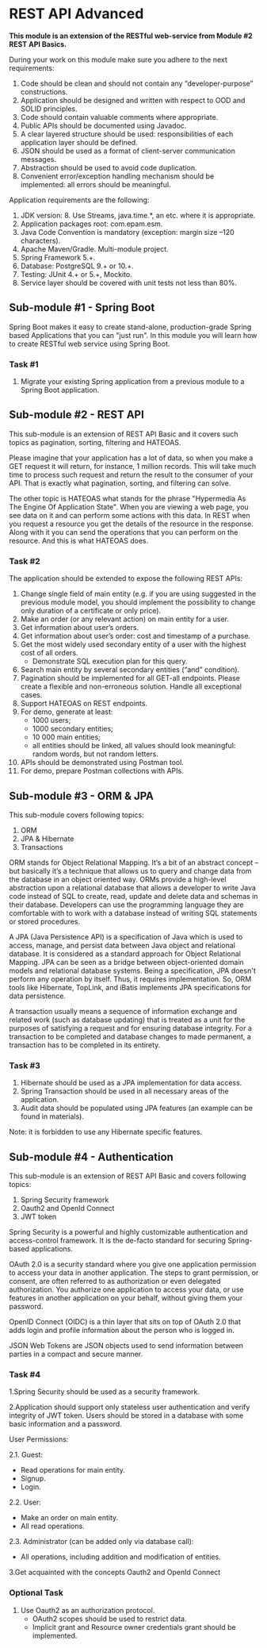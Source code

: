 # REST API Advanced

__This module is an extension of the RESTful web-service from Module #2 REST API Basics.__

During your work on this module make sure you adhere to the next requirements:
1. Code should be clean and should not contain any “developer-purpose” constructions.
2. Application should be designed and written with respect to OOD and SOLID principles.
3. Code should contain valuable comments where appropriate.
4. Public APIs should be documented using Javadoc.
5. A clear layered structure should be used: responsibilities of each application layer should be defined.
6. JSON should be used as a format of client-server communication messages.
7. Abstraction should be used to avoid code duplication.
8. Convenient error/exception handling mechanism should be implemented: all errors should be meaningful.

Application requirements are the following:
1. JDK version: 8. Use Streams, java.time.*, an etc. where it is appropriate.
2. Application packages root: com.epam.esm.
3. Java Code Convention is mandatory (exception: margin size –120 characters).
4. Apache Maven/Gradle. Multi-module project.
5. Spring Framework 5.+.
6. Database: PostgreSQL 9.+ or 10.+.
7. Testing: JUnit 4.+ or 5.+, Mockito.
8. Service layer should be covered with unit tests not less than 80%.

## Sub-module #1 - Spring Boot
Spring Boot makes it easy to create stand-alone, production-grade Spring based Applications that you can "just run". 
In this module you will learn how to create RESTful web service using Spring Boot. 

### Task #1
1. Migrate your existing Spring application from a previous module to a Spring Boot application.

## Sub-module #2 - REST API
This sub-module is an extension of REST API Basic and it covers such topics as pagination, sorting, filtering and HATEOAS.

Please imagine that your application has a lot of data, so when you make a GET request it will return, for instance, 1 million records. 
This will take much time to process such request and return the result to the consumer of your API. 
That is exactly what pagination, sorting, and filtering can solve.

The other topic is HATEOAS what stands for the phrase "Hypermedia As The Engine Of Application State". 
When you are viewing a web page, you see data on it and can perform some actions with this data. 
In REST when you request a resource you get the details of the resource in the response. 
Along with it you can send the operations that you can perform on the resource. 
And this is what HATEOAS does.

### Task #2
The application should be extended to expose the following REST APIs:
1. Change single field of main entity (e.g. if you are using suggested in the previous module model, you should implement the possibility to change only duration of a certificate or only price).
2. Make an order (or any relevant action) on main entity for a user.
3. Get information about user’s orders.
4. Get information about user’s order: cost and timestamp of a purchase.
5. Get the most widely used secondary entity of a user with the highest cost of all orders. 
    * Demonstrate SQL execution plan for this query.
6. Search main entity by several secondary entities (“and” condition).
7. Pagination should be implemented for all GET-all endpoints. Please create a flexible and non-erroneous solution. Handle all exceptional cases.
8. Support HATEOAS on REST endpoints.
9. For demo, generate at least:
    * 1000 users;
    * 1000 secondary entities;
    * 10 000 main entities;
    * all entities should be linked, all values should look meaningful: random words, but not random letters. 
10. APIs should be demonstrated using Postman tool. 
11. For demo, prepare Postman collections with APIs.

## Sub-module #3 - ORM & JPA

This sub-module covers following topics:
1. ORM
2. JPA & Hibernate
3. Transactions

ORM stands for Object Relational Mapping. It’s a bit of an abstract concept – but basically it’s a technique that allows us to query and change data from the database in an object oriented way. 
ORMs provide a high-level abstraction upon a relational database that allows a developer to write Java code instead of SQL to create, read, update and delete data and schemas in their database. 
Developers can use the programming language they are comfortable with to work with a database instead of writing SQL statements or stored procedures.

A JPA (Java Persistence API) is a specification of Java which is used to access, manage, and persist data between Java object and relational database. It is considered as a standard approach for Object Relational Mapping.
JPA can be seen as a bridge between object-oriented domain models and relational database systems. Being a specification, JPA doesn't perform any operation by itself. Thus, it requires implementation. So, ORM tools like Hibernate, TopLink, and iBatis implements JPA specifications for data persistence.

A transaction usually means a sequence of information exchange and related work (such as database updating) that is treated as a unit for the purposes of satisfying a request and for ensuring database integrity. 
For a transaction to be completed and database changes to made permanent, a transaction has to be completed in its entirety.

### Task #3

1. Hibernate should be used as a JPA implementation for data access.
2. Spring Transaction should be used in all necessary areas of the application.
3. Audit data should be populated using JPA features (an example can be found in materials).

Note: it is forbidden to use any Hibernate specific features.

## Sub-module #4 - Authentication

This sub-module is an extension of REST API Basic and covers following topics:
1. Spring Security framework
2. Oauth2 and OpenId Connect
3. JWT token

Spring Security is a powerful and highly customizable authentication and access-control framework.
It is the de-facto standard for securing Spring-based applications.

OAuth 2.0 is a security standard where you give one application permission to access your data in another application.
The steps to grant permission, or consent, are often referred to as authorization or even delegated authorization.
You authorize one application to access your data, or use features in another application on your behalf, without giving them your password.

OpenID Connect (OIDC) is a thin layer that sits on top of OAuth 2.0 that adds login and profile information about the person who is logged in.

JSON Web Tokens are JSON objects used to send information between parties in a compact and secure manner.

### Task #4
1.Spring Security should be used as a security framework.

2.Application should support only stateless user authentication and verify integrity of JWT token.
Users should be stored in a database with some basic information and a password.

User Permissions:

2.1. Guest:
   * Read operations for main entity.
   * Signup.
   * Login.
   
2.2. User:
   * Make an order on main entity.
   * All read operations.

2.3. Administrator (can be added only via database call):
   * All operations, including addition and modification of entities.

3.Get acquainted with the concepts Oauth2 and OpenId Connect

### Optional Task
1. Use Oauth2 as an authorization protocol.
    * OAuth2 scopes should be used to restrict data.
    * Implicit grant and Resource owner credentials grant should be implemented.


